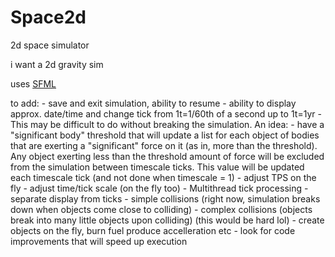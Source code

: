 # Space2d 
2d space simulator

i want a 2d gravity sim

uses [SFML](https://www.sfml-dev.org/)

to add:
    - save and exit simulation, ability to resume
    - ability to display approx. date/time and change tick from 1t=1/60th of a second up to 1t=1yr
        - This may be difficult to do without breaking the simulation. An idea:
            - have a "significant body" threshold that will update a list for each object of bodies that are exerting a "significant" force on it (as in, more than the threshold). Any object exerting less than the threshold amount of force will be excluded from the simulation between timescale ticks. This value will be updated each timescale tick (and not done when timescale = 1)
    - adjust TPS on the fly
    - adjust time/tick scale (on the fly too)
    - Multithread tick processing
    - separate display from ticks
    - simple collisions (right now, simulation breaks down when objects come close to colliding)
    - complex collisions (objects break into many little objects upon colliding) (this would be hard lol)
    - create objects on the fly, burn fuel produce accelleration etc
    - look for code improvements that will speed up execution

